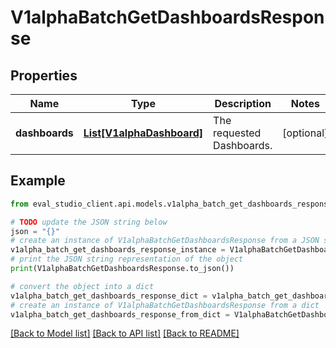 # V1alphaBatchGetDashboardsResponse


## Properties

Name | Type | Description | Notes
------------ | ------------- | ------------- | -------------
**dashboards** | [**List[V1alphaDashboard]**](V1alphaDashboard.md) | The requested Dashboards. | [optional] 

## Example

```python
from eval_studio_client.api.models.v1alpha_batch_get_dashboards_response import V1alphaBatchGetDashboardsResponse

# TODO update the JSON string below
json = "{}"
# create an instance of V1alphaBatchGetDashboardsResponse from a JSON string
v1alpha_batch_get_dashboards_response_instance = V1alphaBatchGetDashboardsResponse.from_json(json)
# print the JSON string representation of the object
print(V1alphaBatchGetDashboardsResponse.to_json())

# convert the object into a dict
v1alpha_batch_get_dashboards_response_dict = v1alpha_batch_get_dashboards_response_instance.to_dict()
# create an instance of V1alphaBatchGetDashboardsResponse from a dict
v1alpha_batch_get_dashboards_response_from_dict = V1alphaBatchGetDashboardsResponse.from_dict(v1alpha_batch_get_dashboards_response_dict)
```
[[Back to Model list]](../README.md#documentation-for-models) [[Back to API list]](../README.md#documentation-for-api-endpoints) [[Back to README]](../README.md)



